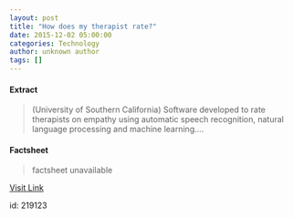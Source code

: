 ```yaml
---
layout: post
title: "How does my therapist rate?"
date: 2015-12-02 05:00:00
categories: Technology
author: unknown author
tags: []
---
```



#### Extract
>(University of Southern California) Software developed to rate therapists on empathy using automatic speech recognition, natural language processing and machine learning....

#### Factsheet
>factsheet unavailable

[Visit Link](http://www.eurekalert.org/pub_releases/2015-12/uosc-hdm120115.php)

id:  219123


